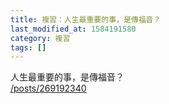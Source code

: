 ```yaml
---
title: 複習：人生最重要的事，是傳福音？
last_modified_at: 1584191580
category: 複習
tags: []
---
```


<p>人生最重要的事，是傳福音？<br>
<a href="/posts/269192340" target="_blank">/posts/269192340</a></p>

<p>&nbsp;</p>

